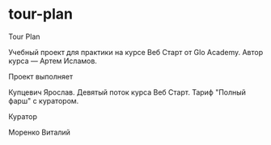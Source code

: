 # tour-plan

Tour Plan

Учебный проект для практики на курсе Веб Старт от Glo Academy. Автор курса — Артем Исламов.

Проект выполняет

Купцевич Ярослав. Девятый поток курса Веб Старт. Тариф "Полный фарш" с куратором.

Куратор

Моренко Виталий
